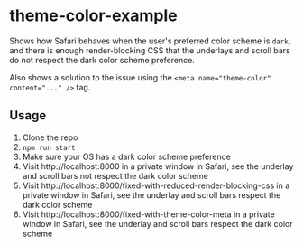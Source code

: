 # theme-color-example

Shows how Safari behaves when the user's preferred color scheme is <code>dark</code>, and there is enough render-blocking CSS that the underlays and scroll bars do not respect the dark color scheme preference.

Also shows a solution to the issue using the `<meta name="theme-color" content="..." />` tag.

## Usage

1. Clone the repo
2. `npm run start`
3. Make sure your OS has a dark color scheme preference
4. Visit http://localhost:8000 in a private window in Safari, see the underlay and scroll bars not respect the dark color scheme
5. Visit http://localhost:8000/fixed-with-reduced-render-blocking-css in a private window in Safari, see the underlay and scroll bars respect the dark color scheme
6. Visit http://localhost:8000/fixed-with-theme-color-meta in a private window in Safari, see the underlay and scroll bars respect the dark color scheme
